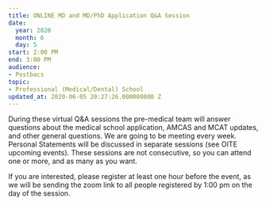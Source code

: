 ```yaml
---
title: ONLINE MD and MD/PhD Application Q&A Session
date:
  year: 2020
  month: 6
  day: 5
start: 2:00 PM
end: 3:00 PM
audience:
- Postbacs
topic:
- Professional (Medical/Dental) School
updated_at: 2020-06-05 20:27:26.000000000 Z
---
```

During these virtual Q&amp;A sessions the pre-medical team will answer
questions about the medical school application, AMCAS and MCAT updates,
and other general questions. We are going to be meeting every week.
Personal Statements will be discussed in separate sessions (see OITE
upcoming events). These sessions are not consecutive, so you can attend
one or more, and as many as you want. 

If you are interested, please register at least one hour before the
event, as we will be sending the zoom link to all people registered by
1:00 pm on the day of the session. 

 
